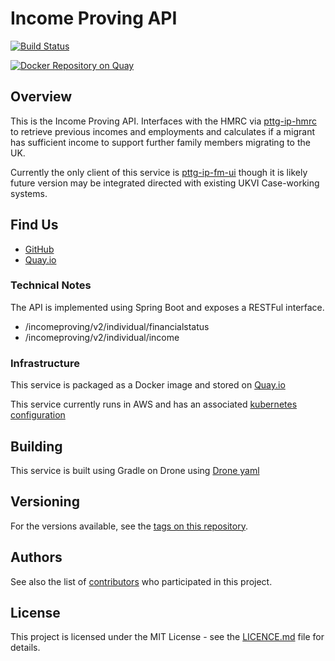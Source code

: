 Income Proving API
=

[![Build Status](https://drone.acp.homeoffice.gov.uk/api/badges/UKHomeOffice/pttg-ip-api/status.svg)](https://drone.acp.homeoffice.gov.uk/UKHomeOffice/pttg-ip-api)

[![Docker Repository on Quay](https://quay.io/repository/ukhomeofficedigital/pttg-ip-api/status "Docker Repository on Quay")](https://quay.io/repository/ukhomeofficedigital/pttg-ip-api)

Overview
-

This is the Income Proving API. Interfaces with the HMRC via [pttg-ip-hmrc] to retrieve previous incomes and employments and calculates if a migrant has sufficient income to support further family members migrating to the UK. 

Currently the only client of this service is [pttg-ip-fm-ui] though it is likely future version may be integrated directed with existing UKVI Case-working systems.

## Find Us

* [GitHub]
* [Quay.io]

### Technical Notes

The API is implemented using Spring Boot and exposes a RESTFul interface.

* /incomeproving/v2/individual/financialstatus
* /incomeproving/v2/individual/income

### Infrastructure

This service is packaged as a Docker image and stored on [Quay.io]

This service currently runs in AWS and has an associated [kubernetes configuration]

## Building

This service is built using Gradle on Drone using [Drone yaml]

## Versioning

For the versions available, see the [tags on this repository].

## Authors

See also the list of [contributors] who participated in this project.

## License

This project is licensed under the MIT License - see the [LICENCE.md]
file for details.



[contributors]:                     https://github.com/UKHomeOffice/pttg-ip-api/graphs/contributors
[pttg-ip-hmrc]:                     https://github.com/UKHomeOffice/pttg-ip-hmrc
[pttg-ip-fm-ui]:                    https://github.com/UKHomeOffice/pttg-ip-fm-ui
[Quay.io]:                          https://quay.io/repository/ukhomeofficedigital/pttg-ip-api
[kubernetes configuration]:         https://github.com/UKHomeOffice/kube-pttg-ip-api
[Drone yaml]:                       .drone.yml
[tags on this repository]:          https://github.com/UKHomeOffice/pttg-ip-api/tags
[LICENCE.md]:                       LICENCE.md
[GitHub]:                           https://github.com/UKHomeOffice/pttg-ip-api
